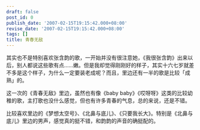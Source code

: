 ```yaml
---
draft: false
post_id: 0
publish_date: '2007-02-15T19:15:42.000+08:00'
revise_date: '2007-02-15T19:15:42.000+08:00'
tags: []
title: 青春无敌
---
```


其实也不是特别喜欢张含韵的歌，一开始并没有很注意她，《我很张含韵》出来以后，别人都说这些歌有点……嫩。但是我却觉得刚刚好的样子，其实十六七岁就差不多是这个样子，为什么一定要装老成呢？而且，里边还有一半的歌是比较「成熟」的。

这一次的《青春无敌》里边，虽然也有像《baby baby》《哎呀呀》这类的比较幼稚的歌，主打歌也没什么感觉，但也有许多青春的气息，总的来说，还是不错。

比较喜欢里边的《梦想太空号》、《北鼻与底儿》、《只要我长大》。特别是《北鼻与底儿》里边的男声，感觉真的挺不错，和韵韵的声音的确挺配的。
